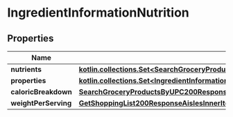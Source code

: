 
# IngredientInformationNutrition

## Properties
| Name | Type | Description | Notes |
| ------------ | ------------- | ------------- | ------------- |
| **nutrients** | [**kotlin.collections.Set&lt;SearchGroceryProductsByUPC200ResponseNutritionNutrientsInner&gt;**](SearchGroceryProductsByUPC200ResponseNutritionNutrientsInner.md) |  |  |
| **properties** | [**kotlin.collections.Set&lt;IngredientInformationNutritionPropertiesInner&gt;**](IngredientInformationNutritionPropertiesInner.md) |  |  |
| **caloricBreakdown** | [**SearchGroceryProductsByUPC200ResponseNutritionCaloricBreakdown**](SearchGroceryProductsByUPC200ResponseNutritionCaloricBreakdown.md) |  |  |
| **weightPerServing** | [**GetShoppingList200ResponseAislesInnerItemsInnerMeasuresOriginal**](GetShoppingList200ResponseAislesInnerItemsInnerMeasuresOriginal.md) |  |  |



